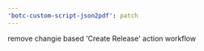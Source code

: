 ```yaml
---
'botc-custom-script-json2pdf': patch
---
```


remove changie based 'Create Release' action workflow
